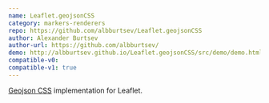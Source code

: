 ```yaml
---
name: Leaflet.geojsonCSS
category: markers-renderers
repo: https://github.com/albburtsev/Leaflet.geojsonCSS
author: Alexander Burtsev
author-url: https://github.com/albburtsev/
demo: http://albburtsev.github.io/Leaflet.geojsonCSS/src/demo/demo.html
compatible-v0:
compatible-v1: true
---
```


<a href="https://wiki.openstreetmap.org/wiki/Geojson_CSS">Geojson CSS</a> implementation for Leaflet.
